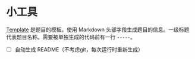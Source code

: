 # 小工具

[Template](./template.md) 是题目的模板。使用 Markdown 头部字段生成题目的信息。一级标题代表题目名称。需要被单独生成的代码前有一行 `-----`。

- [ ] 自动生成 README（不考虑git，每次运行时重新生成）